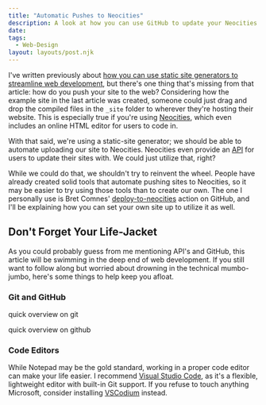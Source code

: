 ```yaml
---
title: "Automatic Pushes to Neocities"
description: A look at how you can use GitHub to update your Neocities site.
date:
tags:
  - Web-Design
layout: layouts/post.njk
---
```


I've written previously about [how you can use static site generators to streamline web development](/blog/streamlining-web-development), but there's one thing that's missing from that article: how do you push your site to the web? Considering how the example site in the last article was created, someone could just drag and drop the compiled files in the `_site` folder to wherever they're hosting their website. This is especially true if you're using [Neocities](https://neocities.org/), which even includes an online HTML editor for users to code in.

With that said, we're using a static-site generator; we should be able to automate uploading our site to Neocities. Neocities even provide an [API](https://neocities.org/api) for users to update their sites with. We could just utilize that, right?

While we could do that, we shouldn't try to reinvent the wheel. People have already created solid tools that automate pushing sites to Neocities, so it may be easier to try using those tools than to create our own. The one I personally use is Bret Comnes' [deploy-to-neocities](https://github.com/bcomnes/deploy-to-neocities) action on GitHub, and I'll be explaining how you can set your own site up to utilize it as well.

## Don't Forget Your Life-Jacket

As you could probably guess from me mentioning API's and GitHub, this article will be swimming in the deep end of web development. If you still want to follow along but worried about drowning in the technical mumbo-jumbo, here's some things to help keep you afloat.

### Git and GitHub

quick overview on git

quick overview on github

### Code Editors

While Notepad may be the gold standard, working in a proper code editor can make your life easier. I recommend [Visual Studio Code](https://code.visualstudio.com/), as it's a flexible, lightweight editor with built-in Git support. If you refuse to touch anything Microsoft, consider installing [VSCodium](https://vscodium.com/) instead.

##
